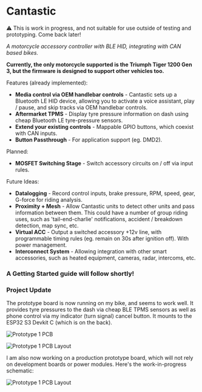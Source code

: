 # Cantastic

:warning: This is work in progress, and not suitable for use outside of testing and prototyping. Come back later!

_A motorcycle accessory controller with BLE HID, integrating with CAN based bikes._

**Currently, the only motorcycle supported is the Triumph Tiger 1200 Gen 3, but the firmware is designed to support other vehicles too.**

Features (already implemented):

- **Media control via OEM handlebar controls** - Cantastic sets up a Bluetooth LE HID device, allowing you to activate a voice assistant, play / pause, and skip tracks via OEM handlebar controls.
- **Aftermarket TPMS** - Display tyre pressure information on dash using cheap Bluetooth LE tyre-pressure sensors.
- **Extend your existing controls** - Mappable GPIO buttons, which coexist with CAN inputs.
- **Button Passthrough** - For application support (eg. DMD2).

Planned:

- **MOSFET Switching Stage** - Switch accessory circuits on / off via input rules.

Future Ideas:

- **Datalogging** - Record control inputs, brake pressure, RPM, speed, gear, G-force for riding analysis.
- **Proximity + Mesh** - Allow Cantastic units to detect other units and pass information between them. This could have a number of group riding uses, such as 'tail-end-charlie' notifications, accident / breakdown detection, map sync, etc.
- **Virtual ACC** - Output a switched accessory +12v line, with programmable timing rules (eg. remain on 30s after ignition off). With power management.
- **Interconnect System** - Allowing integration with other smart accessories, such as heated equipment, cameras, radar, intercoms, etc.

### A Getting Started guide will follow shortly!

### Project Update

The prototype board is now running on my bike, and seems to work well. It provides tyre pressures to the dash via cheap BLE TPMS sensors as well as phone control via my indicator (turn signal) cancel button. It mounts to the ESP32 S3 Devkit C (which is on the back).

![Prototype 1 PCB](https://github.com/talss89/cantastic/blob/main/prototype-1.jpeg?raw=true)

![Prototype 1 PCB Layout](https://github.com/talss89/cantastic/blob/main/prototype-1-pcb.png?raw=true)

I am also now working on a production prototype board, which will not rely on development boards or power modules. Here's the work-in-progress schematic:

![Prototype 1 PCB Layout](https://github.com/talss89/cantastic/blob/main/r1-schematic-pcb.png?raw=true)